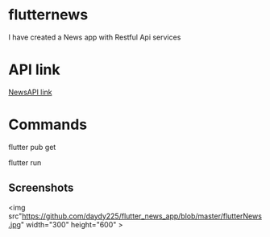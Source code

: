 # flutternews

I have created a News app with Restful Api services

# API link

<a href="https://newsapi.org/">NewsAPI link</a>

# Commands

flutter pub get

flutter run

## Screenshots

<img src"https://github.com/daydy225/flutter_news_app/blob/master/flutterNews.jpg" width="300" height="600" ></img>
